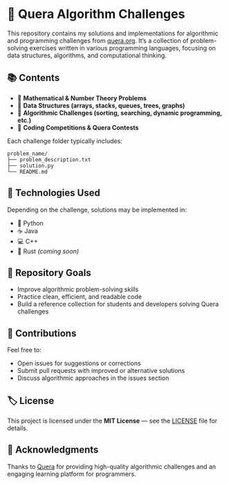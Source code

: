 # 🧠 Quera Algorithm Challenges

This repository contains my solutions and implementations for algorithmic and programming challenges from [quera.org](https://quera.org/).
It’s a collection of problem-solving exercises written in various programming languages, focusing on data structures, algorithms, and computational thinking.

## 📚 Contents

* 🔢 **Mathematical & Number Theory Problems**
* 🧮 **Data Structures (arrays, stacks, queues, trees, graphs)**
* 🚀 **Algorithmic Challenges (sorting, searching, dynamic programming, etc.)**
* 🧩 **Coding Competitions & Quera Contests**

Each challenge folder typically includes:

```
problem_name/
├── problem_description.txt
├── solution.py
└── README.md
```

## 🧰 Technologies Used

Depending on the challenge, solutions may be implemented in:

* 🐍 Python
* ☕ Java
* 💻 C++
* 🦀 Rust *(coming soon)*


## 🚧 Repository Goals

* Improve algorithmic problem-solving skills
* Practice clean, efficient, and readable code
* Build a reference collection for students and developers solving Quera challenges


## 🤝 Contributions

Feel free to:

* Open issues for suggestions or corrections
* Submit pull requests with improved or alternative solutions
* Discuss algorithmic approaches in the issues section


## 🏷️ License

This project is licensed under the **MIT License** — see the [LICENSE](LICENSE) file for details.


## 🌟 Acknowledgments

Thanks to [Quera](https://quera.org/) for providing high-quality algorithmic challenges and an engaging learning platform for programmers.
